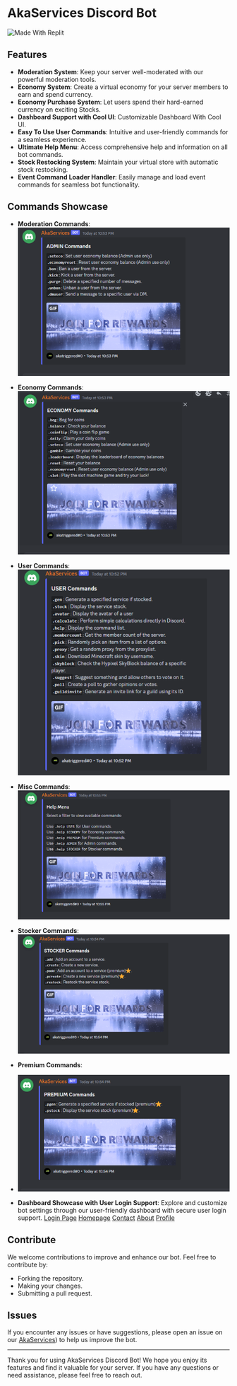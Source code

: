 # AkaServices Discord Bot

![Made With Replit](https://encrypted-tbn0.gstatic.com/images?q=tbn:ANd9GcQph7AlKMAy4fM5Xos_W-7I-4frFeKlFcdlWNEGVd3IA3FPFyrLXA73_b_0k47nK3fi2HM&usqp=CAU)

## Features

- **Moderation System**: Keep your server well-moderated with our powerful moderation tools.
- **Economy System**: Create a virtual economy for your server members to earn and spend currency.
- **Economy Purchase System**: Let users spend their hard-earned currency on exciting Stocks.
- **Dashboard Support with Cool UI**: Customizable Dashboard With Cool UI.
- **Easy To Use User Commands**: Intuitive and user-friendly commands for a seamless experience.
- **Ultimate Help Menu**: Access comprehensive help and information on all bot commands.
- **Stock Restocking System**: Maintain your virtual store with automatic stock restocking.
- **Event Command Loader Handler**: Easily manage and load event commands for seamless bot functionality.

## Commands Showcase

- **Moderation Commands**:
  ![Moderation Commands](https://github.com/TriggeredGamerX/AkaServices/blob/main/images/3.PNG)
- **Economy Commands**:
  ![Economy Commands](https://github.com/TriggeredGamerX/AkaServices/blob/main/images/2.PNG)
- **User Commands**:
  ![User Commands](https://github.com/TriggeredGamerX/AkaServices/blob/main/images/1.PNG)
- **Misc Commands**:
  ![Misc Commands](https://github.com/TriggeredGamerX/AkaServices/blob/main/images/6.PNG)
- **Stocker Commands**:
  ![Stocker Commands](https://github.com/TriggeredGamerX/AkaServices/blob/main/images/4.PNG)
- **Premium Commands**:
- ![Premium Commands](https://github.com/TriggeredGamerX/AkaServices/blob/main/images/5.PNG)

- **Dashboard Showcase with User Login Support**: Explore and customize bot settings through our user-friendly dashboard with secure user login support.
  [Login Page](https://github.com/TriggeredGamerX/AkaServices/blob/main/images/7.PNG)
  [Homepage](https://github.com/TriggeredGamerX/AkaServices/blob/main/images/8.PNG)
  [Contact](https://github.com/TriggeredGamerX/AkaServices/blob/main/images/9.PNG)
  [About](https://github.com/TriggeredGamerX/AkaServices/blob/main/images/10.PNG)
  [Profile](https://github.com/TriggeredGamerX/AkaServices/blob/main/images/11.PNG)

## Contribute

We welcome contributions to improve and enhance our bot. Feel free to contribute by:

- Forking the repository.
- Making your changes.
- Submitting a pull request.

## Issues

If you encounter any issues or have suggestions, please open an issue on our [AkaServices](https://github.com/TriggeredGamerX/AkaServices/issues)) to help us improve the bot.

---

Thank you for using AkaServices Discord Bot! We hope you enjoy its features and find it valuable for your server. If you have any questions or need assistance, please feel free to reach out.
